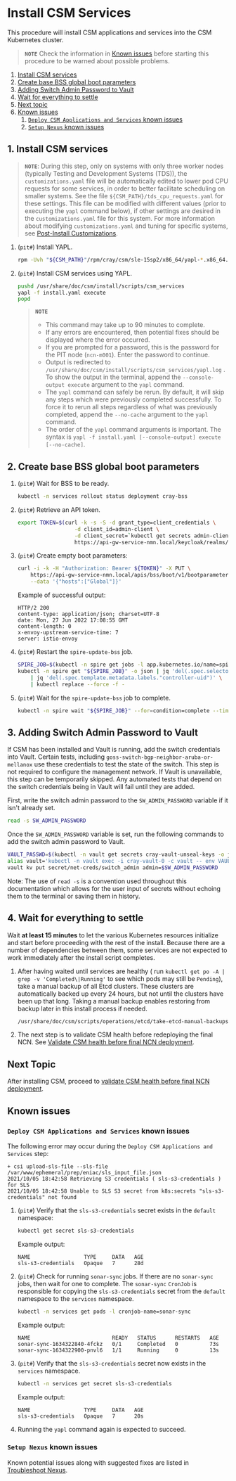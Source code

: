 # Install CSM Services

This procedure will install CSM applications and services into the CSM Kubernetes cluster.

> **`NOTE`** Check the information in [Known issues](#known-issues) before starting this procedure
> to be warned about possible problems.

1. [Install CSM services](#1-install-csm-services)
1. [Create base BSS global boot parameters](#2-create-base-bss-global-boot-parameters)
1. [Adding Switch Admin Password to Vault](#3-adding-switch-admin-password-to-vault)
1. [Wait for everything to settle](#4-wait-for-everything-to-settle)
1. [Next topic](#next-topic)
1. [Known issues](#known-issues)
    1. [`Deploy CSM Applications and Services` known issues](#deploy-csm-applications-and-services-known-issues)
    1. [`Setup Nexus` known issues](#setup-nexus-known-issues)

## 1. Install CSM services

> **`NOTE`**: During this step, only on systems with only three worker nodes (typically Testing and
> Development Systems (TDS)), the `customizations.yaml` file will be automatically edited to lower
> pod
> CPU requests for some services, in order to better facilitate scheduling on smaller systems. See
> the
> file `${CSM_PATH}/tds_cpu_requests.yaml` for these settings. This file can be modified with
> different values (prior to executing the `yapl` command below), if other settings are desired in
> the `customizations.yaml` file for this system. For more information about
> modifying `customizations.yaml` and tuning for specific systems,
> see [Post-Install Customizations](../operations/CSM_product_management/Post_Install_Customizations.md).

1. (`pit#`) Install YAPL.

   ```bash
   rpm -Uvh "${CSM_PATH}"/rpm/cray/csm/sle-15sp2/x86_64/yapl-*.x86_64.rpm
   ```

1. (`pit#`) Install CSM services using YAPL.

   ```bash
   pushd /usr/share/doc/csm/install/scripts/csm_services
   yapl -f install.yaml execute
   popd
   ```

   > **`NOTE`**
   >
   > * This command may take up to 90 minutes to complete.
   > * If any errors are encountered, then potential fixes should be displayed where the error
       occurred.
   > * If you are prompted for a password, this is the password for the PIT node (`ncn-m001`). Enter the password to continue.
   > * Output is redirected to `/usr/share/doc/csm/install/scripts/csm_services/yapl.log` . To show
       the output in the terminal, append the `--console-output execute` argument to the `yapl`
       command.
   > * The `yapl` command can safely be rerun. By default, it will skip any steps which were
       previously completed successfully. To force it to rerun all steps regardless of what was
       previously completed, append the `--no-cache`
       argument to the `yapl` command.
   > * The order of the `yapl` command arguments is important. The syntax
       is `yapl -f install.yaml [--console-output] execute [--no-cache]`.

## 2. Create base BSS global boot parameters

1. (`pit#`) Wait for BSS to be ready.

   ```bash
   kubectl -n services rollout status deployment cray-bss
   ```

1. (`pit#`) Retrieve an API token.

   ```bash
   export TOKEN=$(curl -k -s -S -d grant_type=client_credentials \
                     -d client_id=admin-client \
                     -d client_secret=`kubectl get secrets admin-client-auth -o jsonpath='{.data.client-secret}' | base64 -d` \
                     https://api-gw-service-nmn.local/keycloak/realms/shasta/protocol/openid-connect/token | jq -r '.access_token')
   ```

1. (`pit#`) Create empty boot parameters:

   ```bash
   curl -i -k -H "Authorization: Bearer ${TOKEN}" -X PUT \
       https://api-gw-service-nmn.local/apis/bss/boot/v1/bootparameters \
       --data '{"hosts":["Global"]}'
   ```

   Example of successful output:

   ```text
   HTTP/2 200
   content-type: application/json; charset=UTF-8
   date: Mon, 27 Jun 2022 17:08:55 GMT
   content-length: 0
   x-envoy-upstream-service-time: 7
   server: istio-envoy
   ```

1. (`pit#`) Restart the `spire-update-bss` job.

   ```bash
   SPIRE_JOB=$(kubectl -n spire get jobs -l app.kubernetes.io/name=spire-update-bss -o name)
   kubectl -n spire get "${SPIRE_JOB}" -o json | jq 'del(.spec.selector)' \
       | jq 'del(.spec.template.metadata.labels."controller-uid")' \
       | kubectl replace --force -f -
   ```

1. (`pit#`) Wait for the `spire-update-bss` job to complete.

   ```bash
   kubectl -n spire wait "${SPIRE_JOB}" --for=condition=complete --timeout=5m
   ```

## 3. Adding Switch Admin Password to Vault

If CSM has been installed and Vault is running, add the switch credentials into Vault. Certain
tests, including `goss-switch-bgp-neighbor-aruba-or-mellanox` use these credentials to test the
state of the switch. This step is not required to configure the management network. If Vault is
unavailable, this step can be temporarily skipped. Any automated tests that depend on the switch
credentials being in Vault will fail until they are added.

First, write the switch admin password to the `SW_ADMIN_PASSWORD` variable if it isn't already
set.

```bash
read -s SW_ADMIN_PASSWORD
```

Once the `SW_ADMIN_PASSWORD` variable is set, run the following commands to add the switch admin
password to Vault.

```bash
VAULT_PASSWD=$(kubectl -n vault get secrets cray-vault-unseal-keys -o json | jq -r '.data["vault-root"]' |  base64 -d)
alias vault='kubectl -n vault exec -i cray-vault-0 -c vault -- env VAULT_TOKEN="$VAULT_PASSWD" VAULT_ADDR=http://127.0.0.1:8200 VAULT_FORMAT=json vault'
vault kv put secret/net-creds/switch_admin admin=$SW_ADMIN_PASSWORD
```

Note: The use of `read -s` is a convention used throughout this documentation which allows for the
user input of secrets without echoing them to the terminal or saving them in history.

## 4. Wait for everything to settle

Wait **at least 15 minutes** to let the various Kubernetes resources initialize and start before
proceeding with the rest of the install.
Because there are a number of dependencies between them, some services are not expected to work
immediately after the install script completes.

1. After having waited until services are healthy (
   run `kubectl get po -A | grep -v 'Completed\|Running'` to see which pods may still be `Pending`),
   take a manual backup of all Etcd clusters.
   These clusters are automatically backed up every 24 hours, but not until the clusters have been
   up that long.
   Taking a manual backup enables restoring from backup later in this install process if needed.

   ```bash
   /usr/share/doc/csm/scripts/operations/etcd/take-etcd-manual-backups.sh post_install
   ```

1. The next step is to validate CSM health before redeploying the final NCN.
   See [Validate CSM health before final NCN deployment](./README.md#3-validate-csm-health-before-final-ncn-deployment).

## Next Topic

After installing CSM, proceed
to [validate CSM health before final NCN deployment](./README.md#3-validate-csm-health-before-final-ncn-deployment).

## Known issues

### `Deploy CSM Applications and Services` known issues

The following error may occur during the `Deploy CSM Applications and Services` step:

```text
+ csi upload-sls-file --sls-file /var/www/ephemeral/prep/eniac/sls_input_file.json
2021/10/05 18:42:58 Retrieving S3 credentials ( sls-s3-credentials ) for SLS
2021/10/05 18:42:58 Unable to SLS S3 secret from k8s:secrets "sls-s3-credentials" not found
```

1. (`pit#`) Verify that the `sls-s3-credentials` secret exists in the `default` namespace:

   ```bash
   kubectl get secret sls-s3-credentials
   ```

   Example output:

   ```text
   NAME                 TYPE     DATA   AGE
   sls-s3-credentials   Opaque   7      28d
   ```

1. (`pit#`) Check for running `sonar-sync` jobs. If there are no `sonar-sync` jobs, then wait for
   one to complete. The `sonar-sync` `CronJob` is responsible
   for copying the `sls-s3-credentials` secret from the `default` namespace to the `services`
   namespace.

   ```bash
   kubectl -n services get pods -l cronjob-name=sonar-sync
   ```

   Example output:

   ```text
   NAME                          READY   STATUS      RESTARTS   AGE
   sonar-sync-1634322840-4fckz   0/1     Completed   0          73s
   sonar-sync-1634322900-pnvl6   1/1     Running     0          13s
   ```

1. (`pit#`) Verify that the `sls-s3-credentials` secret now exists in the `services` namespace.

   ```bash
   kubectl -n services get secret sls-s3-credentials
   ```

   Example output:

   ```text
   NAME                 TYPE     DATA   AGE
   sls-s3-credentials   Opaque   7      20s
   ```

1. Running the `yapl` command again is expected to succeed.

### `Setup Nexus` known issues

Known potential issues along with suggested fixes are listed
in [Troubleshoot Nexus](../operations/package_repository_management/Troubleshoot_Nexus.md).
